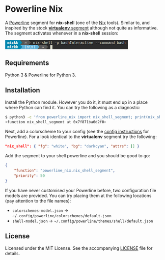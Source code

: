 Powerline Nix
=============

A [Powerline] segment for **nix-shell** (one of the [Nix] tools). Similar to, and inspired by the
stock [**virtualenv** segment][virtualenv segment] although not quite as informative. The segment
activates whenever in a **nix-shell** session:

![demo]

Requirements
------------

Python 3 & Powerline for Python 3.

Installation
------------

Install the Python module. However you do it, it must end up in a place where Python can find it.
You can try the following as a diagnostic:

```bash
$ python3 -c 'from powerline_nix import nix_shell_segment; print(nix_shell_segment)'
<function nix_shell_segment at 0x7f871ba6d2f0>
```

Next, add a colorscheme to your config (see the [config instructions] for Powerline). For a look
identical to the **virtualenv** segment try the following:

```json
"nix_shell": { "fg": "white", "bg": "darkcyan", "attrs": [] }
```

Add the segment to your shell powerline and you should be good to go:

```json
{
    "function": "powerline_nix.nix_shell_segment",
    "priority": 50
}
```

If you have never customised your Powerline before, two configuration file models are provided. You
can try placing them at the following locations (pay attention to the file names):

 * `colorschemes-model.json` → `~/.config/powerline/colorschemes/default.json`
 * `shell-model.json` → `~/.config/powerline/themes/shell/default.json`

License
-------

Licensed under the MIT License. See the accompanying [LICENSE] file for details.

[Powerline]: https://powerline.readthedocs.io/en/latest/
[Nix]: https://nixos.org/nix/
[virtualenv segment]: http://powerline.readthedocs.io/en/master/configuration/segments/common.html#powerline.segments.common.env.virtualenv
[demo]: ./demo.png
[config instructions]: http://powerline.readthedocs.io/en/master/configuration.html
[LICENSE]: ./LICENSE
